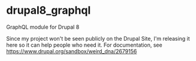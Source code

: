 # drupal8_graphql
GraphQL module for Drupal 8

Since my project won't be seen publicly on the Drupal Site, I'm releasing it here so it can help people who need it.
For documentation, see https://www.drupal.org/sandbox/weird_dna/2679156
